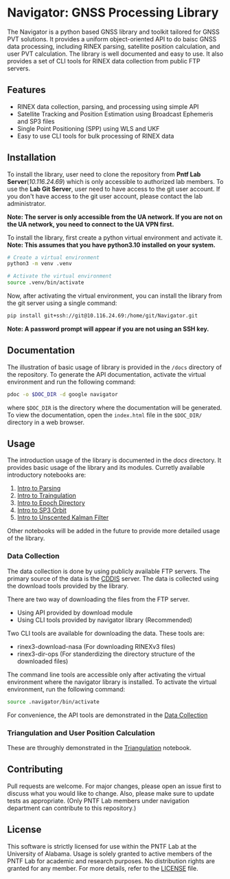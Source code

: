 # Navigator: GNSS Processing Library
The Navigator is a python based GNSS library and toolkit tailored for GNSS PVT solutions. It provides a uniform object-oriented API to do baisc GNSS data processing, including RINEX parsing, satellite position calculation, and user PVT calculation. The library is well documented and easy to use. It also provides a set of CLI tools for RINEX data collection from public FTP servers.

## Features
- RINEX data collection, parsing, and processing using simple API
- Satellite Tracking and Position Estimation using Broadcast Ephemeris and SP3 files
- Single Point Positioning (SPP) using WLS and UKF
- Easy to use CLI tools for bulk processing of RINEX data

## Installation
To install the library, user need to clone the repository from **Pntf Lab Server**(*10.116.24.69*) which is only accessible to authorized lab members. To use the **Lab Git Server**, user need to have access to the git user account. If you don't have access to the git user account, please contact the lab administrator.

**Note: The server is only accessible from the UA network. If you are not on the UA network, you need to connect to the UA VPN first.**

To install the library, first create a python virtual environment and activate it. 
**Note: This assumes that you have python3.10 installed on your system.**
```bash
# Create a virtual environment
python3 -m venv .venv

# Activate the virtual environment
source .venv/bin/activate
```

Now, after activating the virtual environment, you can install the library from the git server using a single command:
```bash
pip install git+ssh://git@10.116.24.69:/home/git/Navigator.git
```
**Note: A password prompt will appear if you are not using an SSH key.**

## Documentation
The illustration of basic usage of library is provided in the `/docs` directory of the repository. To generate the API documentation, activate the virtual environment and run the following command:
```bash
pdoc -o $DOC_DIR -d google navigator
```
where `$DOC_DIR` is the directory where the documentation will be generated. To view the documentation, open the `index.html` file in the `$DOC_DIR/` directory in a web browser.

## Usage
The introduction usage of the library is documented in the *docs* directory. It provides basic usage of the library and its modules. Curretly available introductory notebooks are:
1. [Intro to Parsing](./docs/intro/intro_parsing_and_interpolation.ipynb)
2. [Intro to Traingulation](./docs/intro/intro_triangulation.ipynb)
3. [Intro to Epoch Directory](./docs/intro/epoch_directory_tutorial.ipynb)
4. [Intro to SP3 Orbit](./docs/intro/intro_sp3_orbit.ipynb)
5. [Intro to Unscented Kalman Filter](./docs//intro/unscented_kalman_filter_gps.ipynb)

Other notebooks will be added in the future to provide more detailed usage of the library.

### Data Collection
The data collection is done by using publicly available FTP servers. The primary source of the data is the [CDDIS](https://cddis.nasa.gov/Data_and_Derived_Products/CDDIS_Archive_Access.html) server. The data is collected using the download tools provided by the library.

There are two way of downloading the files from the FTP server.

- Using API provided by download module
- Using CLI tools provided by navigator library (Recommended)

 Two CLI tools are available for downloading the data. These tools are:
- rinex3-download-nasa (For downloading RINEXv3 files)
- rinex3-dir-ops (For standerdizing the directory structure of the downloaded files)

The command line tools are accessible only after activating the virtual environment where the navigator library is installed. To activate the virtual environment, run the following command:
```bash
source .navigator/bin/activate
```

For convenience, the API tools are demonstrated in the [Data Collection](./docs/reports/report-jan-2024/summary_jan24.ipynb)

### Triangulation and User Position Calculation
These are throughly demonstrated in the [Triangulation](./docs/reports/report-jan-2024/summary_jan24.ipynb) notebook.

## Contributing
Pull requests are welcome. For major changes, please open an issue first to discuss what you would like to change. Also, please make sure to update tests as appropriate. (Only PNTF Lab members under navigation department can contribute to this repository.)

## License
This software is strictly licensed for use within the PNTF Lab at the University of Alabama. Usage is solely granted to active members of the PNTF Lab for academic and research purposes. No distribution rights are granted for any member. For more details, refer to the [LICENSE](LICENSE) file.
